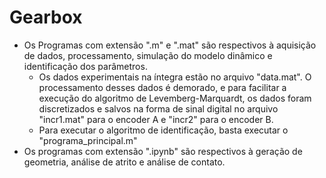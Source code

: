 # Gearbox
- Os Programas com extensão ".m" e ".mat" são respectivos à aquisição de dados, processamento, simulação do modelo dinâmico e identificação dos parâmetros.
    - Os dados experimentais na íntegra estão no arquivo "data.mat". O processamento desses dados é demorado, e para facilitar a execução do algoritmo de Levemberg-Marquardt, os dados foram discretizados e salvos na forma de sinal digital no arquivo "incr1.mat" para o encoder A e "incr2" para o encoder B.
    - Para executar o algoritmo de identificação, basta executar o "programa_principal.m"
- Os programas com extensão ".ipynb" são respectivos à geração de geometria, análise de atrito e análise de contato.

